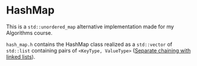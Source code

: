 # HashMap

This is a `std::unordered_map` alternative implementation made for my Algorithms course. 

`hash_map.h` contains the HashMap class realized as a `std::vector` of `std::list` containing pairs of `<KeyType, ValueType>`  ([Separate chaining with linked lists](https://en.wikipedia.org/wiki/Hash_table#Separate_chaining_with_linked_lists)).

